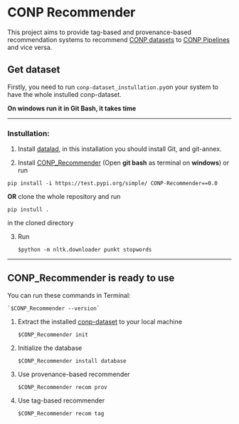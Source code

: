 # CONP Recommender

This project aims to provide tag-based and provenance-based recommendation systems to recommend [CONP datasets](https://portal.conp.ca/search) to [CONP Pipelines](https://portal.conp.ca/pipelines) and vice versa. 

## Get dataset

Firstly, you need to run `conp-dataset_instullation.py`on your system to have the whole instulled conp-dataset.

**On windows run it in Git Bash, it takes time**

---

### Instullation:


1. Install [datalad](https://handbook.datalad.org/en/latest/intro/installation.html), in this installation you should install Git, and git-annex.
    
2. Install [CONP_Recommender](https://test.pypi.org/project/CONP-Recommender/0.0/)  (Open **git bash** as terminal on **windows**) or run

 `pip install -i https://test.pypi.org/simple/ CONP-Recommender==0.0`
 
 **OR** clone the whole repository and run 
 
 `pip instull .` 
 
in the cloned directory

3. Run

   `$python -m nltk.downloader punkt stopwords` 


---

## CONP_Recommender is ready to use 

You can run these commands in Terminal:

	`$CONP_Recommender --version`

1. Extract the installed [conp-dataset](https://github.com/CONP-PCNO/conp-dataset) to your local machine

   `$CONP_Recommender init`

2. Initialize the database

   `$CONP_Recommender install database`

3. Use provenance-based recommender

   `$CONP_Recommender recom prov`

4. Use tag-based recommender

   `$CONP_Recommender recom tag`





 



